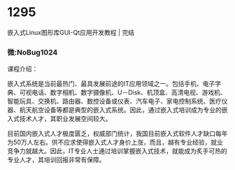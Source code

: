 # 1295
嵌入式Linux图形库GUI-Qt应用开发教程 | 完结
### 微:NoBug1024 


课程介绍：

嵌入式系统是当前最热门、最具发展前途的IT应用领域之一。包括手机、电子字典、可视电话、数字相机、数字摄像机、U－Disk、机顶盒、高清电视、游戏机、智能玩具、交换机、路由器、数控设备或仪表、汽车电子、家电控制系统、医疗仪器、航天航空设备等都是典型的嵌入式系统。因此，通过嵌入式培训成为专业的嵌入式技术人才，其职业发展空间较大。

目前国内嵌入式人才极度匮乏，权威部门统计，我国目前嵌入式软件人才缺口每年为50万人左右。供不应求使得嵌入式人才身价上涨，而且，越有专业经验，就业竞争力就越大。因此，IT专业人士通过培训掌握嵌入式技术，就能成为炙手可热的专业人才，其培训回报非常有保障。

